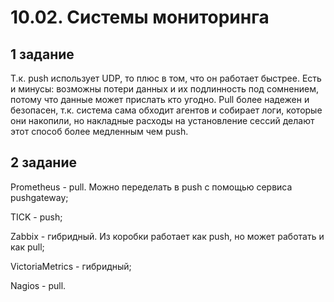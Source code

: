 # 10.02. Системы мониторинга

## 1 задание
	
Т.к. push использует UDP, то плюс в том, что он работает быстрее. Есть и минусы: возможны потери данных и их подлинность под сомнением, потому что данные может прислать кто угодно.
Pull более надежен и безопасен, т.к. система сама обходит агентов и собирает логи, которые они накопили, но накладные расходы на установление сессий делают этот способ более медленным чем push.

## 2 задание

Prometheus - pull. Можно переделать в push с помощью сервиса pushgateway;

TICK - push;

Zabbix - гибридный. Из коробки работает как push, но может работать и как pull;

VictoriaMetrics - гибридный;

Nagios - pull.
